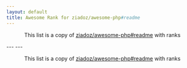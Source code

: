 ```yaml
---
layout: default
title: Awesome Rank for ziadoz/awesome-php#readme
---
```


<p align="center">
	This list is a copy of <a href="https://github.com/ziadoz/awesome-php#readme">ziadoz/awesome-php#readme</a> with ranks
</p>
---
---
<p align="center">
	This list is a copy of <a href="https://github.com/ziadoz/awesome-php#readme">ziadoz/awesome-php#readme</a> with ranks
</p>
